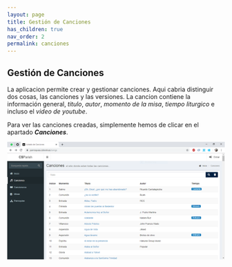 ```yaml
---
layout: page
title: Gestión de Canciones
has_children: true
nav_order: 2
permalink: canciones
---
```

## Gestión de Canciones
La aplicacion permite crear y gestionar canciones. Aqui cabria distinguir dos cosas, las canciones y las versiones. La cancion contiene la información general, _titulo_, _autor_, _momento de la misa_, _tiempo liturgico_ e incluso el _video de youtube_.

Para ver las canciones creadas, simplemente hemos de clicar en el apartado __*Canciones*__.

![Listado de Misas](images/song_list.PNG)